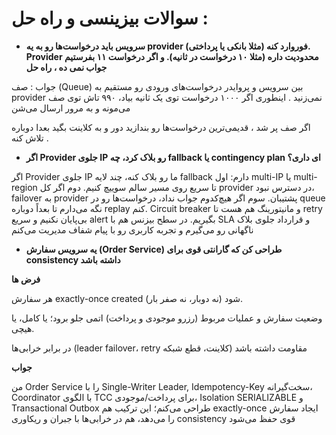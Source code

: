 
# سوالات بیزینسی و راه حل :

+ **سرویس باید درخواست‌ها رو به یه provider (مثلا بانکی یا پرداختی) فوروارد کنه. Provider محدودیت داره (مثلا ۱۰ درخواست در ثانیه). و اگر درخواست ۱۱ بفرستیم جواب نمی ده ، راه حل**


جواب : صف (Queue) بین سرویس و پروایدر درخواست‌های ورودی رو مستقیم به provider نمی‌زنید . اینطوری اگر ۱۰۰۰ درخواست توی یک ثانیه بیاد، ۹۹۰ تاش توی صف می‌مونه و به مرور ارسال می‌شن

اگر صف پر شد  ،‌ قدیمی‌ترین درخواست‌ها رو بندازید دور و  به کلاینت بگید بعدا دوباره تلاش کنه .

+ **اگر Provider جلوی IP رو بلاک کرد، چه fallback یا contingency plan ای داری؟**

اگر Provider جلوی IP ما رو بلاک کنه، چند لایه fallback دارم: اول multi-IP یا multi-region تا سریع روی مسیر سالم سوییچ کنیم. دوم اگر کل provider در دسترس نبود، failover به provider پشتیبان. سوم اگر هیچ‌کدوم جواب نداد، درخواست‌ها رو در queue نگه می‌دارم تا بعداً دوباره replay کنم. Circuit breaker و مانیتورینگ هم هست تا retry بی‌پایان نکنیم و سریع alert بگیریم. در سطح بیزنس هم با SLA و قرارداد جلوی بلاک ناگهانی رو می‌گیرم و تجربه کاربری رو با پیام شفاف مدیریت می‌کنم



+ **یه سرویس سفارش (Order Service) طراحی کن که گارانتی قوی برای consistency داشته باشد**

**فرض ها**


هر سفارش exactly-once created شود (نه دوبار، نه صفر بار).

وضعیت سفارش و عملیات مربوط (رزرو موجودی و پرداخت) اتمی جلو برود؛ یا کامل، یا هیچی.

در برابر خرابی‌ها (leader failover، retry کلاینت، قطع شبکه) مقاومت داشته باشد

**جواب**

من Order Service را با Single-Writer Leader, Idempotency-Key سخت‌گیرانه، Coordinator با الگوی TCC برای پرداخت/موجودی، Isolation SERIALIZABLE و Transactional Outbox طراحی می‌کنم؛ این ترکیب هم exactly-once ایجاد سفارش را می‌دهد، هم در خرابی‌ها با جبران و ریکاوری consistency قوی حفظ می‌شود

